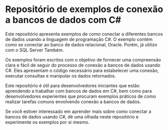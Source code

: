 # Repositório de exemplos de conexão a bancos de dados com C#

Este repositório apresenta exemplos de como conectar a diferentes bancos de dados usando a linguagem de programação C#. O exemplo contém como se conectar ao banco de dados relacional, Oracle. Porém, já utilizo com o SQL Server Também.

Os exemplos foram escritos com o objetivo de fornecer uma compreensão clara e fácil de seguir do processo de conexão a bancos de dados usando C#. Eles apresentam o código necessário para estabelecer uma conexão, executar consultas e manipular os dados retornados.

Este repositório é útil para desenvolvedores iniciantes que estão aprendendo a trabalhar com bancos de dados em C#, bem como para desenvolvedores experientes que procuram exemplos práticos de como realizar tarefas comuns envolvendo conexão a bancos de dados.

Se você estiver interessado em aprender mais sobre como conectar a bancos de dados usando C#, dê uma olhada neste repositório e experimente os exemplos por si mesmo.
